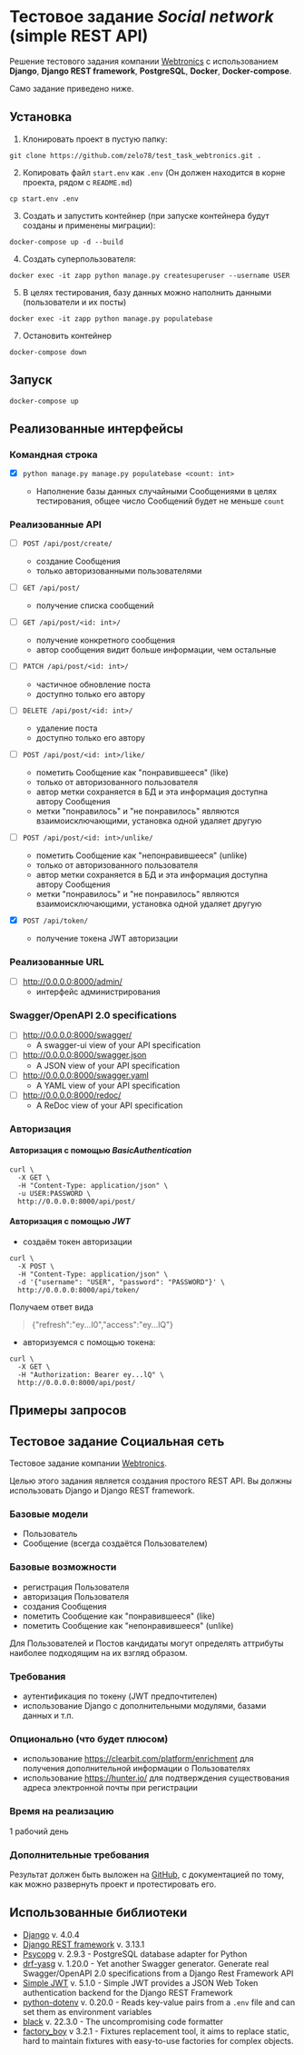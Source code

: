 # Тестовое задание *Social network* (simple REST API)

Решение тестового задания компании [Webtronics](https://webtronics.ru/) с использованием **Django**, **Django REST framework**, **PostgreSQL**, **Docker**, **Docker-compose**.

Само задание приведено ниже.

## Установка

1. Клонировать проект в пустую папку:
```shell
git clone https://github.com/zelo78/test_task_webtronics.git .
```

2. Копировать файл `start.env` как `.env` (Он должен находится в корне проекта, рядом с `README.md`)
```shell
cp start.env .env
```

3. Создать и запустить контейнер (при запуске контейнера будут созданы и применены миграции):
```shell
docker-compose up -d --build
```

4. Создать суперпользователя:
```shell
docker exec -it zapp python manage.py createsuperuser --username USER
```

5. В целях тестирования, базу данных можно наполнить данными (пользователи и их посты)
```shell
docker exec -it zapp python manage.py populatebase
```

7. Остановить контейнер
```shell
docker-compose down
```

## Запуск
```shell
docker-compose up
``` 

## Реализованные интерфейсы

### Командная строка

- [x] `python manage.py manage.py populatebase <count: int>`

  - Наполнение базы данных случайными Сообщениями в целях тестирования, общее число Сообщений будет не меньше `count`

### Реализованные API

- [ ] `POST /api/post/create/`
  - создание Сообщения
  - только авторизованными пользователями
  
- [ ] `GET /api/post/`
  - получение списка сообщений

- [ ] `GET /api/post/<id: int>/`
  - получение конкретного сообщения
  - автор сообщения видит больше информации, чем остальные

- [ ] `PATCH /api/post/<id: int>/`
  - частичное обновление поста
  - доступно только его автору

- [ ] `DELETE /api/post/<id: int>/`
  - удаление поста
  - доступно только его автору

- [ ] `POST /api/post/<id: int>/like/`
  - пометить Сообщение как "понравившееся" (like)
  - только от авторизованного пользователя
  - автор метки сохраняется в БД и эта информация доступна автору Сообщения
  - метки "понравилось" и "не понравилось" являются взаимоисключающими, установка одной удаляет другую

- [ ] `POST /api/post/<id: int>/unlike/`
  - пометить Сообщение как "непонравившееся" (unlike)
  - только от авторизованного пользователя
  - автор метки сохраняется в БД и эта информация доступна автору Сообщения
  - метки "понравилось" и "не понравилось" являются взаимоисключающими, установка одной удаляет другую

- [x] `POST /api/token/`
  - получение токена JWT авторизации

### Реализованные URL

- [ ] <http://0.0.0.0:8000/admin/>
  - интерфейс администрирования

### Swagger/OpenAPI 2.0 specifications

- [ ] <http://0.0.0.0:8000/swagger/> 
  - A swagger-ui view of your API specification 
- [ ] <http://0.0.0.0:8000/swagger.json> 
  - A JSON view of your API specification 
- [ ] <http://0.0.0.0:8000/swagger.yaml> 
  - A YAML view of your API specification
- [ ] <http://0.0.0.0:8000/redoc/> 
  - A ReDoc view of your API specification 

### Авторизация

#### Авторизация с помощью *BasicAuthentication* 
```shell
curl \
  -X GET \
  -H "Content-Type: application/json" \
  -u USER:PASSWORD \
  http://0.0.0.0:8000/api/post/
```

#### Авторизация с помощью *JWT*

- создаём токен авторизации
```shell
curl \
  -X POST \
  -H "Content-Type: application/json" \
  -d '{"username": "USER", "password": "PASSWORD"}' \
  http://0.0.0.0:8000/api/token/
```

Получаем ответ вида
> {"refresh":"ey...I0","access":"ey...lQ"}

- авторизуемся с помощью токена:
```shell
curl \
  -X GET \
  -H "Authorization: Bearer ey...lQ" \
  http://0.0.0.0:8000/api/post/
```

## Примеры запросов 

## Тестовое задание **Социальная сеть**

Тестовое задание компании [Webtronics](https://webtronics.ru/).

Целью этого задания является создания простого REST API. Вы должны использовать Django и Django REST framework.

### Базовые модели

- Пользователь
- Сообщение (всегда создаётся Пользователем)

### Базовые возможности

- регистрация Пользователя
- авторизация Пользователя
- создания Сообщения
- пометить Сообщение как "понравившееся" (like)
- пометить Сообщение как "непонравившееся" (unlike)

Для Пользователей и Постов кандидаты могут определять аттрибуты наиболее подходящим на их взгляд образом.

### Требования

- аутентификация по токену (JWT предпочтителен)
- использование Django с дополнительными модулями, базами данных и т.п.

### Опционально (что будет плюсом)

- использование <https://clearbit.com/platform/enrichment> для получения дополнительной информации о Пользователях
- использование <https://hunter.io/> для подтверждения существования адреса электронной почты при регистрации 

### Время на реализацию

1 рабочий день

### Дополнительные требования

Результат должен быть выложен на [GitHub](https://github.com/), с документацией по тому, как можно развернуть проект и протестировать его.

## Использованные библиотеки

- [Django](https://www.djangoproject.com/) v. 4.0.4
- [Django REST framework](https://www.django-rest-framework.org/) v. 3.13.1
- [Psycopg](https://www.psycopg.org/docs/) v. 2.9.3 - PostgreSQL database adapter for Python
- [drf-yasg](https://drf-yasg.readthedocs.io/en/stable/) v. 1.20.0 - Yet another Swagger generator. Generate real Swagger/OpenAPI 2.0 specifications from a Django Rest Framework API
- [Simple JWT](https://django-rest-framework-simplejwt.readthedocs.io/en/latest/) v. 5.1.0 - Simple JWT provides a JSON Web Token authentication backend for the Django REST Framework
- [python-dotenv](https://pypi.org/project/python-dotenv/) v. 0.20.0 - Reads key-value pairs from a `.env` file and can set them as environment variables
- [black](https://black.readthedocs.io/en/stable/) v. 22.3.0 - The uncompromising code formatter
- [factory_boy](https://factoryboy.readthedocs.io/en/stable/) v 3.2.1 - Fixtures replacement tool, it aims to replace static, hard to maintain fixtures with easy-to-use factories for complex objects.
